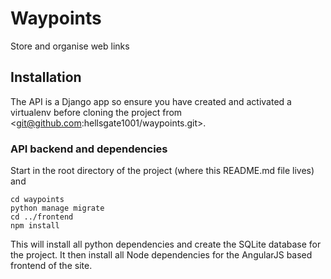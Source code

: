 # Waypoints
Store and organise web links

## Installation
The API is a Django app so ensure you have created and activated a virtualenv before cloning the project from <git@github.com:hellsgate1001/waypoints.git>.

### API backend and dependencies
Start in the root directory of the project (where this README.md file lives) and

```
cd waypoints
python manage migrate
cd ../frontend
npm install
```
This will install all python dependencies and create the SQLite database for the project. It then install all Node dependencies for the AngularJS based frontend of the site.
